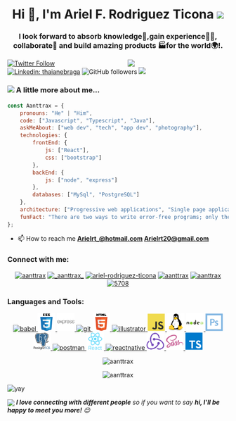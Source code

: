 
<!--
**Aanttrax/Aanttrax** is a ✨ _special_ ✨ repository because its `README.md` (this file) appears on your GitHub profile.

Here are some ideas to get you started:

- 🔭 I’m currently working on ...
- 🌱 I’m currently learning ...
- 👯 I’m looking to collaborate on ...
- 🤔 I’m looking for help with ...
- 💬 Ask me about ...
- 📫 How to reach me: ...
- 😄 Pronouns: ...
- ⚡ Fun fact: ...
-->

<h1 align="center">Hi 👋, I'm Ariel F. Rodriguez Ticona  <img src="https://media.giphy.com/media/12oufCB0MyZ1Go/giphy.gif" width="50"></h1>
<h3 align="center">I look forward to absorb knowledge🧠,gain experience👨‍🏭, collaborate🤝 and build amazing products 🏭for the world🌍!.</h3>

<img align='right' src="https://media.giphy.com/media/M9gbBd9nbDrOTu1Mqx/giphy.gif" width="230">

[![Twitter Follow](https://img.shields.io/twitter/follow/_aanttrax_?label=Follow&link=https://twitter.com/_aanttrax_/)](https://twitter.com/_aanttrax_/)
[![Linkedin: thaianebraga](https://img.shields.io/badge/-ariel-blue?style=flat-square&logo=Linkedin&logoColor=white&link=https://www.linkedin.com/in/ariel-rodriguez-ticona/)](https://www.linkedin.com/in/ariel-rodriguez-ticona/)
![GitHub followers](https://img.shields.io/github/followers/Aanttrax?label=Follow&style=social)
![](https://komarev.com/ghpvc/?username=aanttrax&label=Profile%20views&color=0e75b6&style=flat)

### <img src="https://media.giphy.com/media/VgCDAzcKvsR6OM0uWg/giphy.gif" width="50"> A little more about me...  

```javascript
const Aanttrax = {
    pronouns: "He" | "Him",
    code: ["Javascript", "Typescript", "Java"],
    askMeAbout: ["web dev", "tech", "app dev", "photography"],
    technologies: {
        frontEnd: {
            js: ["React"],
            css: ["bootstrap"]
        },
        backEnd: {
            js: ["node", "express"]
        },
        databases: ["MySql", "PostgreSQL"]
    },
    architecture: ["Progressive web applications", "Single page applications"],
    funFact: "There are two ways to write error-free programs; only the third one works"
};
```

- 📫 How to reach me **Arielrt_@hotmail.com Arielrt20@gmail.com**

<h3 align="left">Connect with me:</h3>
<p align="center">
<a href="https://codepen.io/aanttrax" target="blank"><img align="center" src="https://raw.githubusercontent.com/rahuldkjain/github-profile-readme-generator/master/src/images/icons/Social/codepen.svg" alt="aanttrax" height="30" width="40" /></a>
<a href="https://twitter.com/_aanttrax_" target="blank"><img align="center" src="https://raw.githubusercontent.com/rahuldkjain/github-profile-readme-generator/master/src/images/icons/Social/twitter.svg" alt="_aanttrax_" height="30" width="40" /></a>
<a href="https://linkedin.com/in/ariel-rodriguez-ticona" target="blank"><img align="center" src="https://raw.githubusercontent.com/rahuldkjain/github-profile-readme-generator/master/src/images/icons/Social/linked-in-alt.svg" alt="ariel-rodriguez-ticona" height="30" width="40" /></a>
<a href="https://fb.com/aanttrax" target="blank"><img align="center" src="https://raw.githubusercontent.com/rahuldkjain/github-profile-readme-generator/master/src/images/icons/Social/facebook.svg" alt="aanttrax" height="30" width="40" /></a>
<a href="https://instagram.com/aanttrax" target="blank"><img align="center" src="https://raw.githubusercontent.com/rahuldkjain/github-profile-readme-generator/master/src/images/icons/Social/instagram.svg" alt="aanttrax" height="30" width="40" /></a>
<a href="https://discord.gg/5708" target="blank"><img align="center" src="https://raw.githubusercontent.com/rahuldkjain/github-profile-readme-generator/master/src/images/icons/Social/discord.svg" alt="5708" height="30" width="40" /></a>
</p>

<h3 align="left">Languages and Tools:</h3>
<p align="center"> <a href="https://babeljs.io/" target="_blank"> <img src="https://www.vectorlogo.zone/logos/babeljs/babeljs-icon.svg" alt="babel" width="40" height="40"/> </a> <a href="https://www.w3schools.com/css/" target="_blank"> <img src="https://raw.githubusercontent.com/devicons/devicon/master/icons/css3/css3-original-wordmark.svg" alt="css3" width="40" height="40"/> </a> <a href="https://expressjs.com" target="_blank"> <img src="https://raw.githubusercontent.com/devicons/devicon/master/icons/express/express-original-wordmark.svg" alt="express" width="40" height="40"/> </a> <a href="https://git-scm.com/" target="_blank"> <img src="https://www.vectorlogo.zone/logos/git-scm/git-scm-icon.svg" alt="git" width="40" height="40"/> </a> <a href="https://www.w3.org/html/" target="_blank"> <img src="https://raw.githubusercontent.com/devicons/devicon/master/icons/html5/html5-original-wordmark.svg" alt="html5" width="40" height="40"/> </a> <a href="https://www.adobe.com/in/products/illustrator.html" target="_blank"> <img src="https://www.vectorlogo.zone/logos/adobe_illustrator/adobe_illustrator-icon.svg" alt="illustrator" width="40" height="40"/> </a> <a href="https://developer.mozilla.org/en-US/docs/Web/JavaScript" target="_blank"> <img src="https://raw.githubusercontent.com/devicons/devicon/master/icons/javascript/javascript-original.svg" alt="javascript" width="40" height="40"/> </a> <a href="https://www.linux.org/" target="_blank"> <img src="https://raw.githubusercontent.com/devicons/devicon/master/icons/linux/linux-original.svg" alt="linux" width="40" height="40"/> </a> <a href="https://nodejs.org" target="_blank"> <img src="https://raw.githubusercontent.com/devicons/devicon/master/icons/nodejs/nodejs-original-wordmark.svg" alt="nodejs" width="40" height="40"/> </a> <a href="https://www.photoshop.com/en" target="_blank"> <img src="https://raw.githubusercontent.com/devicons/devicon/master/icons/photoshop/photoshop-line.svg" alt="photoshop" width="40" height="40"/> </a> <a href="https://www.postgresql.org" target="_blank"> <img src="https://raw.githubusercontent.com/devicons/devicon/master/icons/postgresql/postgresql-original-wordmark.svg" alt="postgresql" width="40" height="40"/> </a> <a href="https://postman.com" target="_blank"> <img src="https://www.vectorlogo.zone/logos/getpostman/getpostman-icon.svg" alt="postman" width="40" height="40"/> </a> <a href="https://reactjs.org/" target="_blank"> <img src="https://raw.githubusercontent.com/devicons/devicon/master/icons/react/react-original-wordmark.svg" alt="react" width="40" height="40"/> </a> <a href="https://reactnative.dev/" target="_blank"> <img src="https://reactnative.dev/img/header_logo.svg" alt="reactnative" width="40" height="40"/> </a> <a href="https://redux.js.org" target="_blank"> <img src="https://raw.githubusercontent.com/devicons/devicon/master/icons/redux/redux-original.svg" alt="redux" width="40" height="40"/> </a> <a href="https://sass-lang.com" target="_blank"> <img src="https://raw.githubusercontent.com/devicons/devicon/master/icons/sass/sass-original.svg" alt="sass" width="40" height="40"/> </a> <a href="https://www.typescriptlang.org/" target="_blank"> <img src="https://raw.githubusercontent.com/devicons/devicon/master/icons/typescript/typescript-original.svg" alt="typescript" width="40" height="40"/> </a> </p>

<p align="center"><img src="https://github-readme-stats.vercel.app/api?username=aanttrax&show_icons=true&theme=synthwave" alt="aanttrax" /></p>

<p align="center"><img src="https://github-readme-stats.vercel.app/api/top-langs/?username=aanttrax&langs_count=10&theme=tokyonight&layout=compact" alt="aanttrax" /></p>

![yay](https://raw.githubusercontent.com/urbanisierung/urbanisierung/master/that-was-more-work-than-i-thought.svg)

<img align="center" src="https://media.giphy.com/media/LnQjpWaON8nhr21vNW/giphy.gif" width="60"> <em><b>I love connecting with different people</b> so if you want to say <b>hi, I'll be happy to meet you more!</b> 😊</em>
